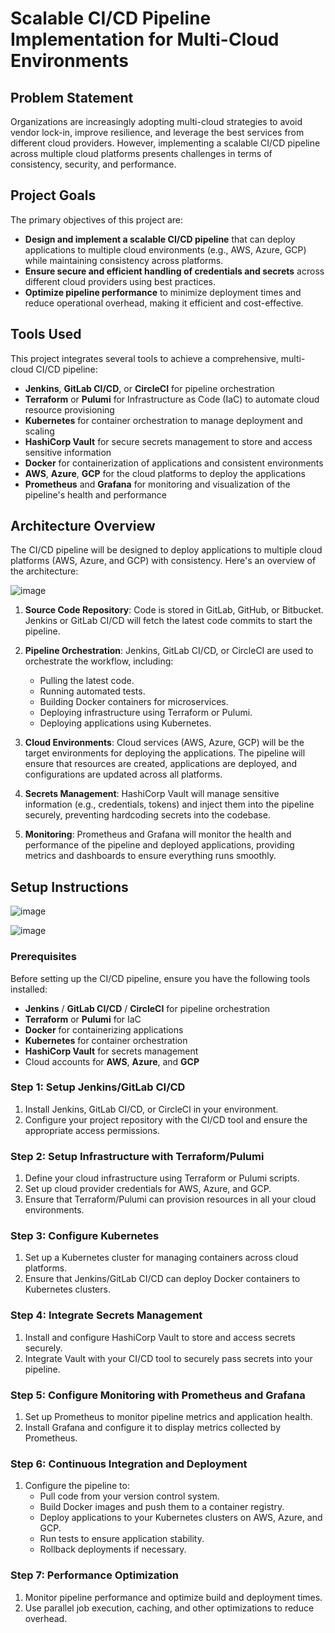 # Scalable CI/CD Pipeline Implementation for Multi-Cloud Environments

## Problem Statement
Organizations are increasingly adopting multi-cloud strategies to avoid vendor lock-in, improve resilience, and leverage the best services from different cloud providers. However, implementing a scalable CI/CD pipeline across multiple cloud platforms presents challenges in terms of consistency, security, and performance.

## Project Goals
The primary objectives of this project are:

- **Design and implement a scalable CI/CD pipeline** that can deploy applications to multiple cloud environments (e.g., AWS, Azure, GCP) while maintaining consistency across platforms.
- **Ensure secure and efficient handling of credentials and secrets** across different cloud providers using best practices.
- **Optimize pipeline performance** to minimize deployment times and reduce operational overhead, making it efficient and cost-effective.

## Tools Used
This project integrates several tools to achieve a comprehensive, multi-cloud CI/CD pipeline:

- **Jenkins**, **GitLab CI/CD**, or **CircleCI** for pipeline orchestration
- **Terraform** or **Pulumi** for Infrastructure as Code (IaC) to automate cloud resource provisioning
- **Kubernetes** for container orchestration to manage deployment and scaling
- **HashiCorp Vault** for secure secrets management to store and access sensitive information
- **Docker** for containerization of applications and consistent environments
- **AWS**, **Azure**, **GCP** for the cloud platforms to deploy the applications
- **Prometheus** and **Grafana** for monitoring and visualization of the pipeline's health and performance

## Architecture Overview
The CI/CD pipeline will be designed to deploy applications to multiple cloud platforms (AWS, Azure, and GCP) with consistency. Here's an overview of the architecture:

![image](https://github.com/user-attachments/assets/23364e9f-5ecb-4a03-8bae-b451087ba6f2)

1. **Source Code Repository**: Code is stored in GitLab, GitHub, or Bitbucket. Jenkins or GitLab CI/CD will fetch the latest code commits to start the pipeline.

2. **Pipeline Orchestration**: Jenkins, GitLab CI/CD, or CircleCI are used to orchestrate the workflow, including:
   - Pulling the latest code.
   - Running automated tests.
   - Building Docker containers for microservices.
   - Deploying infrastructure using Terraform or Pulumi.
   - Deploying applications using Kubernetes.

3. **Cloud Environments**: Cloud services (AWS, Azure, GCP) will be the target environments for deploying the applications. The pipeline will ensure that resources are created, applications are deployed, and configurations are updated across all platforms.

4. **Secrets Management**: HashiCorp Vault will manage sensitive information (e.g., credentials, tokens) and inject them into the pipeline securely, preventing hardcoding secrets into the codebase.

5. **Monitoring**: Prometheus and Grafana will monitor the health and performance of the pipeline and deployed applications, providing metrics and dashboards to ensure everything runs smoothly.

## Setup Instructions
![image](https://github.com/user-attachments/assets/a289d2b7-032e-4d75-9917-c8a4e592afe3)

![image](https://github.com/user-attachments/assets/2239bfc3-e4b5-4de7-a0b4-7cb635200264)
### Prerequisites
Before setting up the CI/CD pipeline, ensure you have the following tools installed:

- **Jenkins** / **GitLab CI/CD** / **CircleCI** for pipeline orchestration
- **Terraform** or **Pulumi** for IaC
- **Docker** for containerizing applications
- **Kubernetes** for container orchestration
- **HashiCorp Vault** for secrets management
- Cloud accounts for **AWS**, **Azure**, and **GCP**

### Step 1: Setup Jenkins/GitLab CI/CD
1. Install Jenkins, GitLab CI/CD, or CircleCI in your environment.
2. Configure your project repository with the CI/CD tool and ensure the appropriate access permissions.

### Step 2: Setup Infrastructure with Terraform/Pulumi
1. Define your cloud infrastructure using Terraform or Pulumi scripts.
2. Set up cloud provider credentials for AWS, Azure, and GCP.
3. Ensure that Terraform/Pulumi can provision resources in all your cloud environments.

### Step 3: Configure Kubernetes
1. Set up a Kubernetes cluster for managing containers across cloud platforms.
2. Ensure that Jenkins/GitLab CI/CD can deploy Docker containers to Kubernetes clusters.

### Step 4: Integrate Secrets Management
1. Install and configure HashiCorp Vault to store and access secrets securely.
2. Integrate Vault with your CI/CD tool to securely pass secrets into your pipeline.

### Step 5: Configure Monitoring with Prometheus and Grafana
1. Set up Prometheus to monitor pipeline metrics and application health.
2. Install Grafana and configure it to display metrics collected by Prometheus.

### Step 6: Continuous Integration and Deployment
1. Configure the pipeline to:
   - Pull code from your version control system.
   - Build Docker images and push them to a container registry.
   - Deploy applications to your Kubernetes clusters on AWS, Azure, and GCP.
   - Run tests to ensure application stability.
   - Rollback deployments if necessary.

### Step 7: Performance Optimization
1. Monitor pipeline performance and optimize build and deployment times.
2. Use parallel job execution, caching, and other optimizations to reduce overhead.
